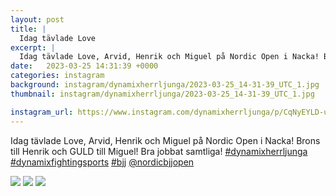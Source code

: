 ```yaml
---
layout: post
title: |
  Idag tävlade Love
excerpt: |
  Idag tävlade Love, Arvid, Henrik och Miguel på Nordic Open i Nacka! Brons till Henrik och GULD till Miguel! Bra jobbat samtliga!    @nordicbjjopen
date:   2023-03-25 14:31:39 +0000
categories: instagram
background: instagram/dynamixherrljunga/2023-03-25_14-31-39_UTC_1.jpg
thumbnail: instagram/dynamixherrljunga/2023-03-25_14-31-39_UTC_1.jpg

instagram_url: https://www.instagram.com/dynamixherrljunga/p/CqNyEYLD-uU
---
```

Idag tävlade Love, Arvid, Henrik och Miguel på Nordic Open i Nacka! Brons till Henrik och GULD till Miguel! Bra jobbat samtliga! [#dynamixherrljunga](https://www.instagram.com/explore/tags/dynamixherrljunga/) [#dynamixfightingsports](https://www.instagram.com/explore/tags/dynamixfightingsports/) [#bjj](https://www.instagram.com/explore/tags/bjj/) [@nordicbjjopen](https://www.instagram.com/nordicbjjopen/)



<img src='{{ site.baseurl }}/instagram/dynamixherrljunga/2023-03-25_14-31-39_UTC_1.jpg' class='img-fluid' />


<img src='{{ site.baseurl }}/instagram/dynamixherrljunga/2023-03-25_14-31-39_UTC_2.jpg' class='img-fluid' />


<img src='{{ site.baseurl }}/instagram/dynamixherrljunga/2023-03-25_14-31-39_UTC_3.jpg' class='img-fluid' />
